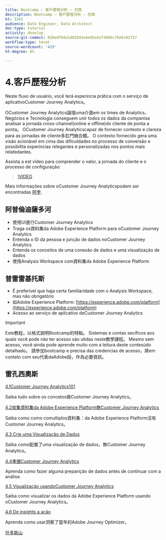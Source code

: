 ```yaml
---
title: Bootcamp — 客戶歷程分析 — 巴西
description: Bootcamp — 客戶歷程分析 — 巴西
kt: 5342
audience: Data Engineer, Data Architect
doc-type: tutorial
activity: develop
source-git-commit: 020e9fb8a1d02b93e4e95a4274806c7926c02757
workflow-type: tm+mt
source-wordcount: '429'
ht-degree: 0%

---
```


# 4.客戶歷程分析

Neste fluxo de usuário, você terá experincia prática com o serviço de aplicativoCustomer Journey Analytics。

OCustomer Journey Analytics論壇uma介面em os times de Analytics、 Negócios e Tecnologia conseguem unir todos os dados da companisa analisar a jornada cross-channel(online e offline)do cliente de ponta a ponta。 OCustomer Journey Analyticscapaz de fornecer contexto e clareza para as jornadas de cliente多肛門絡合體。 O contexto fornecido gera uma visão acionável em cima das dificuldades no processo de conversão e possibilita experincias relegantes e personalizadas nos pontos mais relatedantes.

Assista a est vídeo para comprender o valor, a jornada do cliente e o processo de configuração:

>[!VIDEO](https://video.tv.adobe.com/v/327188?quality=12&learn=on)

Mais informações sobre oCustomer Journey Analyticspodem ser encontradas [阿奎](https://spark.adobe.com/page/t62eiRu9l6iWJ/).

## 阿普倫迪薩多河

- 使用UI進行Customer Journey Analytics
- Traga os資料集da Adobe Experience Platform para oCustomer Journey Analytics
- Entenda o ID da pessoa e junção de dados noCustomer Journey Analytics
- Entenda os conceitos de uma conexão de dados e uma visualização de dados
- 使用Analysis Workspace com資料集da Adobe Experience Platform

## 普雷雷基托斯

- É preferível que haja certa familiaridade com o Analysis Workspace, mas não obrigatório
- 如Adobe Experience Platform: [https://experience.adobe.com/platform](https://experience.adobe.com/platform)
- Acesso ao serviço de aplicativo deCustomer Journey Analytics

>[!IMPORTANT]
>
>Este教程，以格式說明Bootcamp的特點。 Sistemas e contas secíficos aos quais você pode não ter acesso são utidas neste教學課程。 Mesmo sem acesso, você ainda pode aprende muito com a leitura deste contesúdo detalhado。 請參加bootcamp e precisa das credencias de acesso，將em contato com seu代表daAdobe段，作為必要資訊。

## 雷孔西奧斯

[4.1Customer Journey Analytics101](./ex1.md)

Saiba tudo sobre os concetos做Customer Journey Analytics。

[4.2收集資料集da Adobe Experience Platform無Customer Journey Analytics](./ex2.md)

Saiba como como comultiplos資料集：da Adobe Experience Platform沒有Customer Journey Analytics。

[4.3 Crie uma Visualização de Dados](./ex3.md)

Saiba como配置了uma visualização de dados，無Customer Journey Analytics。

[4.4準備Customer Journey Analytics](./ex4.md)

Aprenda como fazer alguma preparição de dados antes de continuar com a análise.

[4.5 Visualização usandoCustomer Journey Analytics](./ex5.md)

Saiba como visualizar os dados da Adobe Experience Platform usando oCustomer Journey Analytics。

[4.6 De insights a ação](./ex6.md)

Aprenda como usar洞察了當年的Adobe Journey Optimizer。

[托多斯山](../../overview.md)
